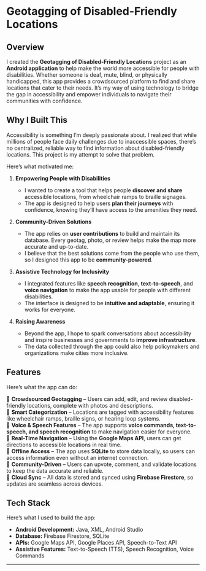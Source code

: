 # Geotagging of Disabled-Friendly Locations  

## Overview  
I created the **Geotagging of Disabled-Friendly Locations** project as an **Android application** to help make the world more accessible for people with disabilities. Whether someone is deaf, mute, blind, or physically handicapped, this app provides a crowdsourced platform to find and share locations that cater to their needs. It’s my way of using technology to bridge the gap in accessibility and empower individuals to navigate their communities with confidence.  

## Why I Built This  
Accessibility is something I’m deeply passionate about. I realized that while millions of people face daily challenges due to inaccessible spaces, there’s no centralized, reliable way to find information about disabled-friendly locations. This project is my attempt to solve that problem.  

Here’s what motivated me:  

1. **Empowering People with Disabilities**  
   - I wanted to create a tool that helps people **discover and share** accessible locations, from wheelchair ramps to braille signages.  
   - The app is designed to help users **plan their journeys** with confidence, knowing they’ll have access to the amenities they need.  

2. **Community-Driven Solutions**  
   - The app relies on **user contributions** to build and maintain its database. Every geotag, photo, or review helps make the map more accurate and up-to-date.  
   - I believe that the best solutions come from the people who use them, so I designed this app to be **community-powered**.  

3. **Assistive Technology for Inclusivity**  
   - I integrated features like **speech recognition**, **text-to-speech**, and **voice navigation** to make the app usable for people with different disabilities.  
   - The interface is designed to be **intuitive and adaptable**, ensuring it works for everyone.  

4. **Raising Awareness**  
   - Beyond the app, I hope to spark conversations about accessibility and inspire businesses and governments to **improve infrastructure**.  
   - The data collected through the app could also help policymakers and organizations make cities more inclusive.  

## Features  
Here’s what the app can do:  

🔹 **Crowdsourced Geotagging** – Users can add, edit, and review disabled-friendly locations, complete with photos and descriptions.  
🔹 **Smart Categorization** – Locations are tagged with accessibility features like wheelchair ramps, braille signs, or hearing loop systems.  
🔹 **Voice & Speech Features** – The app supports **voice commands, text-to-speech, and speech recognition** to make navigation easier for everyone.  
🔹 **Real-Time Navigation** – Using the **Google Maps API**, users can get directions to accessible locations in real time.  
🔹 **Offline Access** – The app uses **SQLite** to store data locally, so users can access information even without an internet connection.  
🔹 **Community-Driven** – Users can upvote, comment, and validate locations to keep the data accurate and reliable.  
🔹 **Cloud Sync** – All data is stored and synced using **Firebase Firestore**, so updates are seamless across devices.  

## Tech Stack  
Here’s what I used to build the app:  
- **Android Development:** Java, XML, Android Studio  
- **Database:** Firebase Firestore, SQLite  
- **APIs:** Google Maps API, Google Places API, Speech-to-Text API  
- **Assistive Features:** Text-to-Speech (TTS), Speech Recognition, Voice Commands  

---

